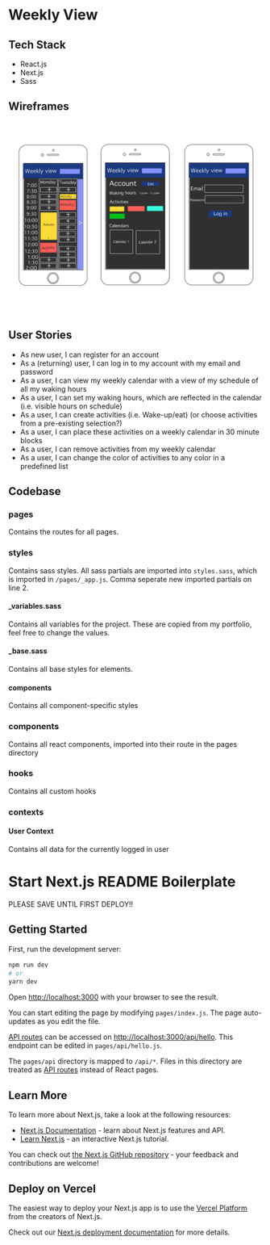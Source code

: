 # Weekly View

## Tech Stack

- React.js
- Next.js
- Sass

## Wireframes

![](/wireframes.png)

## User Stories

- As new user, I can register for an account
- As a (returning) user, I can log in to my account with my email and password
- As a user, I can view my weekly calendar with a view of my schedule of all my waking hours
- As a user, I can set my waking hours, which are reflected in the calendar (i.e. visible hours on schedule)
- As a user, I can create activities (i.e. Wake-up/eat) (or choose activities from a pre-existing selection?)
- As a user, I can place these activities on a weekly calendar in 30 minute blocks
- As a user, I can remove activities from my weekly calendar
- As a user, I can change the color of activities to any color in a predefined list 


## Codebase

### pages

Contains the routes for all pages. 

### styles

Contains sass styles. All sass partials are imported into `styles.sass`, which is imported in `/pages/_app.js`. Comma seperate new imported partials on line 2. 

#### _variables.sass

Contains all variables for the project. These are copied from my portfolio, feel free to change the values. 

#### _base.sass

Contains all base styles for elements.

#### components

Contains all component-specific styles

### components

Contains all react components, imported into their route in the pages directory

### hooks

Contains all custom hooks

### contexts

#### User Context

Contains all data for the currently logged in user





# Start Next.js README Boilerplate

PLEASE SAVE UNTIL FIRST DEPLOY!!

## Getting Started

First, run the development server:

```bash
npm run dev
# or
yarn dev
```

Open [http://localhost:3000](http://localhost:3000) with your browser to see the result.

You can start editing the page by modifying `pages/index.js`. The page auto-updates as you edit the file.

[API routes](https://nextjs.org/docs/api-routes/introduction) can be accessed on [http://localhost:3000/api/hello](http://localhost:3000/api/hello). This endpoint can be edited in `pages/api/hello.js`.

The `pages/api` directory is mapped to `/api/*`. Files in this directory are treated as [API routes](https://nextjs.org/docs/api-routes/introduction) instead of React pages.

## Learn More

To learn more about Next.js, take a look at the following resources:

- [Next.js Documentation](https://nextjs.org/docs) - learn about Next.js features and API.
- [Learn Next.js](https://nextjs.org/learn) - an interactive Next.js tutorial.

You can check out [the Next.js GitHub repository](https://github.com/vercel/next.js/) - your feedback and contributions are welcome!

## Deploy on Vercel

The easiest way to deploy your Next.js app is to use the [Vercel Platform](https://vercel.com/new?utm_medium=default-template&filter=next.js&utm_source=create-next-app&utm_campaign=create-next-app-readme) from the creators of Next.js.

Check out our [Next.js deployment documentation](https://nextjs.org/docs/deployment) for more details.
